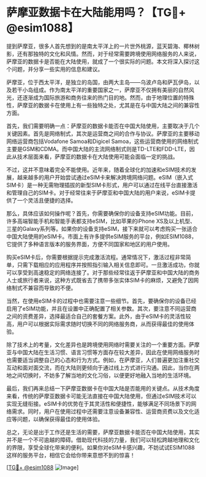 # 萨摩亚数据卡在大陆能用吗？【TG💪+ @esim1088】

提到萨摩亚，很多人首先想到的是南太平洋上的一片世外桃源，蓝天碧海、椰林树影，还有那独特的文化和风情。然而，对于经常需要跨境使用网络服务的人来说，萨摩亚的数据卡是否能在大陆使用，就成了一个很实际的问题。本文将深入探讨这个问题，并分享一些实用的信息和建议。

萨摩亚，位于西太平洋，是独立的岛国，由两大主岛——乌波卢岛和萨瓦伊岛，以及若干小岛组成。作为南太平洋的重要国家之一，萨摩亚不仅拥有美丽的自然风光，还逐渐成为国际旅游和商务往来的热门目的地。然而，由于地理位置的特殊性，萨摩亚的数据卡在使用上有一些独特之处，尤其是在与中国大陆之间的兼容性方面。

首先，我们需要明确一点：萨摩亚的数据卡能否在中国大陆使用，主要取决于几个关键因素。首先是网络制式，其次是运营商之间的合作与协议。萨摩亚的主要移动网络运营商包括Vodafone Samoa和Digicel Samoa，这些运营商使用的网络制式主要是GSM和CDMA。而中国大陆的主流网络制式则是TD-LTE和FDD-LTE，因此从技术层面来看，萨摩亚的数据卡在大陆使用可能会面临一定的挑战。

不过，这并不意味着完全不能使用。近年来，随着全球化的加速和eSIM技术的发展，越来越多的用户开始尝试通过eSIM卡来解决跨境网络问题。eSIM（嵌入式SIM卡）是一种无需物理插拔的新型SIM卡形式，用户可以通过在线平台直接激活和管理自己的SIM卡。对于经常往来于萨摩亚和中国大陆的用户来说，eSIM卡提供了一个灵活且便捷的选择。

那么，具体应该如何操作呢？首先，你需要确保你的设备支持eSIM功能。目前，许多高端智能手机和智能手表都支持eSIM，比如苹果的iPhone XS及以上机型、三星的Galaxy系列等。如果你的设备支持eSIM，接下来就可以考虑购买一张适合中国大陆使用的eSIM卡。市面上有许多提供eSIM服务的平台，例如ESIM1088，它提供了多种语言版本的服务界面，方便不同国家和地区的用户使用。

购买eSIM卡后，你需要根据提示完成激活流程。通常情况下，激活过程非常简单，只需下载相应的应用程序并按照指引输入相关信息即可。一旦激活成功，你就可以享受到高速稳定的网络连接了。对于那些经常往返于萨摩亚和中国大陆的商务人士或旅行者来说，这种方式既省去了携带多张实体SIM卡的麻烦，又避免了因网络制式不兼容而导致的不便。

当然，在使用eSIM卡的过程中也需要注意一些细节。首先，要确保你的设备已经启用了eSIM功能，并且在设置中正确配置了相关参数。其次，要注意不同运营商之间的资费差异，选择最适合自己的套餐方案。此外，由于eSIM卡的灵活性较高，用户可以根据实际需求随时切换不同的网络服务商，从而获得最佳的使用体验。

除了技术上的考量，文化差异也是跨境使用网络时需要关注的一个重要方面。萨摩亚与中国大陆在生活习惯、语言习惯等方面存在较大差异，因此在使用网络服务时也需要适当调整自己的心态和行为方式。例如，在萨摩亚，人们普遍更加注重社交互动和面对面交流，而在大陆则更倾向于通过线上方式进行沟通。因此，当你在两地之间切换时，不妨多了解当地的文化习俗，以便更好地融入当地的生活环境。

最后，我们再来总结一下萨摩亚数据卡在中国大陆是否能用的关键点。从技术角度来看，传统的萨摩亚数据卡可能无法直接在中国大陆使用，但通过eSIM技术可以实现无缝衔接。eSIM卡的优势在于其灵活性和便捷性，能够满足不同场景下的网络需求。同时，用户在使用过程中还需要注意设备兼容性、运营商资费以及文化适应等问题，以确保获得最佳的使用体验。

总之，无论是出于工作还是生活的需要，萨摩亚数据卡能否在中国大陆使用，其实并不是一个不可逾越的障碍。借助现代科技的力量，我们可以轻松跨越地理和文化的界限，享受全球化带来的便利。如果你对eSIM卡感兴趣，不妨试试ESIM1088这样的服务平台，相信它会给你带来意想不到的惊喜！

[[TG💪+ @esim1088](https://t.me/s/esim1088) ![Image](https://i.postimg.cc/4NQfJmqS/Snipaste-2025-05-13-00-14-12.png)]